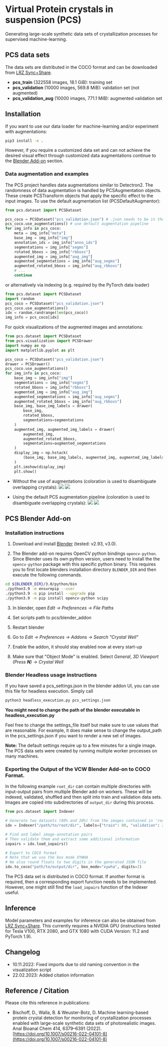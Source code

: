 # Virtual Protein crystals in suspension (PCS)

Generating large-scale synthetic data sets of crystallization processes for supervised machine-learning.

## PCS data sets
The data sets are distributed in the COCO format and can be downloaded from [LRZ Sync+Share](https://syncandshare.lrz.de/getlink/fiQmpeVNi4XKJ9ioGLsTSVJY).
- **pcs_train** (322558 images, 18.1 GiB): training set
- **pcs_validation** (10000 images, 569.8 MiB): validation set (not augmented)
- **pcs_validation_aug** (10000 images, 771.1 MiB): augmented validation set


## Installation
If you want to use our data loader for machine-learning and/or experiment with augmentations:
```bash
pip3 install -e .
```
However, if you require a customized data set and can not achieve the desired visual effect through customized data augmentations continue to the [Blender Add-on](#pcs-blender-add-on) section.

### Data augmentation and examples
The PCS project handles data augmentations similar to Detectron2. The randomness of data augmentation is handled by PCSAugmentation objects. These create PCSTransform objects that apply the specific effect to the input images. To use the default augmentation list (PCSDefaultAugmentor):

```python
from pcs.dataset import PCSDataset

pcs_coco = PCSDataset("pcs_validation.json") # .json needs to be in the same directory as the pcs_validation image dir
pcs_coco.use_augmentations() # use default augmentation pipeline
for img_info in pcs_coco:
    meta = img_info["meta"]
    base_img = img_info["img"]
    annotation_ids = img_info["anno_ids"]
    segmentations = img_info["segms"]
    rotated_bboxs = img_info["rbboxs"]
    augmented_img = img_info["aug_img"]
    augmented_segmentations = img_info["aug_segms"]
    augmented_rotated_bboxs = img_info["aug_rbboxs"]
    # ...
    continue
```
or alternatively via indexing (e.g. required by the PyTorch data loader)
```python
from pcs.dataset import PCSDataset
import random
pcs_coco = PCSDataset("pcs_validation.json") 
pcs_coco.use_augmentations()
idx = random.randrange(len(pcs_coco))
img_info = pcs_coco[idx]
```
For quick visualizations of the augmented images and annotations:
```python
from pcs.dataset import PCSDataset
from pcs.visualization import PCSDrawer
import numpy as np
import matplotlib.pyplot as plt

pcs_coco = PCSDataset("pcs_validation.json") 
drawer = PCSDrawer()
pcs_coco.use_augmentations() 
for img_info in pcs_coco:
    base_img = img_info["img"]
    segmentations = img_info["segms"]
    rotated_bboxs = img_info["rbboxs"]
    augmented_img = img_info["aug_img"]
    augmented_segmentations = img_info["aug_segms"]
    augmented_rotated_bboxs = img_info["aug_rbboxs"]
    base_img, base_img_labels = drawer(
        base_img,
        rotated_bboxs,
        segmentations=segmentations
    )
    augmented_img, augmented_img_labels = drawer(
        augmented_img,
        augmented_rotated_bboxs,
        segmentations=augmented_segmentations
    )
    display_img = np.hstack(
        (base_img, base_img_labels, augmented_img, augmented_img_labels)
    )
    plt.imshow(display_img)
    plt.show()
```
- Without the use of augmentations (coloration is used to disambiguate overlapping crystals):
![](examples/gallery.png?raw=true)
![](examples/gallery_anno.png?raw=true)

- Using the default PCS augmentation pipeline (coloration is used to disambiguate overlapping crystals):
![](examples/gallery_aug.png?raw=true)
![](examples/gallery_aug_anno.png?raw=true)


## PCS Blender Add-on
### Installation instructions
1. Download and install [Blender](https://www.blender.org/download/) (tested: v2.93, v3.0).

2. The Blender add-on requires OpenCV python bindings `opencv-python`. 
Since Blender uses its own python version, users need to install the the `opencv-python` package 
with this specific python binary. 
This requires you to first locate blenders installation directory `BLENDER_DIR` and then execute the following commands.
```bash
cd ${BLENDER_DIR}/3.0/python/bin
./python3.9 -m ensurepip --user
./python3.9 -m pip install --upgrade pip
./python3.9 -m pip install opencv-python scipy
```
3. In blender, open *Edit -> Preferences -> File Paths*

4. Set scripts path to pcs/blender_addon

5. Restart blender

6. Go to *Edit -> Preferences -> Addons -> Search "Crystal Well"*

7. Enable the addon, it should stay enabled now at every start-up

8. Make sure that "Object Mode" is enabled. Select *General*, *3D Viewport (Press **N**) -> Crystal Well*


### Blender Headless usage instructions
If you have saved a pcs_settings.json in the blender addon UI, you can use this file for headless execution.
Simply call 
```bash
python3 headless_execution.py pcs_settings.json
```
**You might need to change the path of the blender executable in headless_execution.py**

Feel free to change the settings_file itself but make sure to use values that are reasonable. 
For example, it does make sense to change the output_path in the pcs_settings.json if you want to render a new set of images.

**Note:** The default settings require up to a few minutes for a single image. The PCS data sets were created by running multiple worker processes on many machines.
### Exporting the Output of the VCW Blender Add-on to COCO Format.
In the following example ```root_dir``` can contain multiple directories with input-output pairs from multiple Blender add-on workers. These will be indexed, validated, shuffled and then split into train and validation data sets. Images are copied into subdirectories of ```output_dir``` during this process.
```python
from pcs.dataset import Indexer

# Generate two datasets (80% and 20%) from the images contained in 'root_dir'
idx = Indexer("/path/to/root/dir", labels={"train": 80, "validation": 20})

# Find and label image-annotation pairs
# Then validate them and extract some additional information
iopairs = idx.load_iopairs()

# Export to COCO format
# Note that we use the box mode XYWHA
# We also round floats to two digits in the generated JSON file
idx.to_coco("path/to/output/dir", box_mode="xywha", digits=2)
```
The PCS data set is distributed in COCO format. If another format is required, then a corresponding export function needs to be implemented. However, one might still find the ```load_iopairs``` function of the Indexer useful.

## Inference

Model parameters and examples for inference can also be obtained from [LRZ Sync+Share](https://syncandshare.lrz.de/getlink/fiQmpeVNi4XKJ9ioGLsTSVJY). This currently requires a NVIDIA GPU (instructions tested for Tesla V100, RTX 2080, and GTX 1080 with CUDA Version: 11.2 and PyTorch 1.9).

## Changelog
- 10.11.2022: Fixed imports due to old naming convention in the visualization script
- 22.02.2023: Added citation information

## Reference / Citation
Please cite this reference in publications:
- Bischoff, D., Walla, B. & Weuster-Botz, D. Machine learning-based protein crystal detection for monitoring of crystallization processes enabled with large-scale synthetic data sets of photorealistic images. Anal Bioanal Chem 414, 6379–6391 (2022). [https://doi.org/10.1007/s00216-022-04101-8](https://doi.org/10.1007/s00216-022-04101-8)